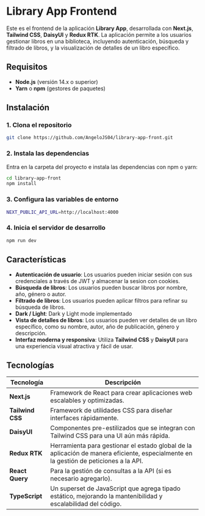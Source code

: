 # Library App Frontend

Este es el frontend de la aplicación **Library App**, desarrollada con **Next.js**, **Tailwind CSS**, **DaisyUI** y **Redux RTK**. La aplicación permite a los usuarios gestionar libros en una biblioteca, incluyendo autenticación, búsqueda y filtrado de libros, y la visualización de detalles de un libro específico.

## Requisitos

- **Node.js** (versión 14.x o superior)
- **Yarn** o **npm** (gestores de paquetes)

## Instalación

### 1. Clona el repositorio

```bash
git clone https://github.com/AngeloJS04/library-app-front.git
````
### 2. Instala las dependencias

Entra en la carpeta del proyecto e instala las dependencias con npm o yarn:

```bash
cd library-app-front
npm install
````
### 3. Configura las variables de entorno
```bash
NEXT_PUBLIC_API_URL=http://localhost:4000
````

### 4. Inicia el servidor de desarrollo
```bash
npm run dev
````
## Características

- **Autenticación de usuario**: Los usuarios pueden iniciar sesión con sus credenciales a través de JWT y almacenar la sesion con cookies.
- **Búsqueda de libros**: Los usuarios pueden buscar libros por nombre, año, género o autor.
- **Filtrado de libros**: Los usuarios pueden aplicar filtros para refinar su búsqueda de libros.
- **Dark / Light**: Dark y Light mode implementado
- **Vista de detalles de libros**: Los usuarios pueden ver detalles de un libro específico, como su nombre, autor, año de publicación, género y descripción.
- **Interfaz moderna y responsiva**: Utiliza **Tailwind CSS** y **DaisyUI** para una experiencia visual atractiva y fácil de usar.

## Tecnologías

| Tecnología      | Descripción                                                                 |
|-----------------|-----------------------------------------------------------------------------|
| **Next.js**     | Framework de React para crear aplicaciones web escalables y optimizadas.    |
| **Tailwind CSS**| Framework de utilidades CSS para diseñar interfaces rápidamente.           |
| **DaisyUI**     | Componentes pre-estilizados que se integran con Tailwind CSS para una UI aún más rápida. |
| **Redux RTK**   | Herramienta para gestionar el estado global de la aplicación de manera eficiente, especialmente en la gestión de peticiones a la API. |
| **React Query** | Para la gestión de consultas a la API (si es necesario agregarlo).          |
| **TypeScript**  | Un superset de JavaScript que agrega tipado estático, mejorando la mantenibilidad y escalabilidad del código. |

  
